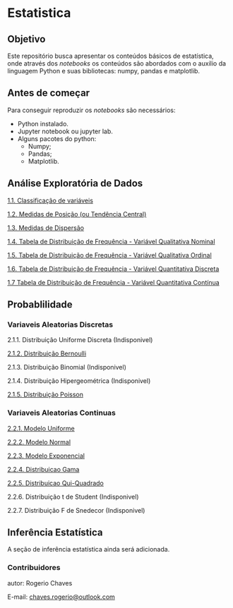 # Estatistica

## Objetivo
Este repositório busca apresentar os conteúdos básicos de estatística, onde através dos _notebooks_ os conteúdos são abordados com o auxilio da linguagem Python e suas bibliotecas: numpy, pandas e matplotlib.

## Antes de começar
Para conseguir reproduzir os _notebooks_ são necessários:

- Python instalado.
- Jupyter notebook ou jupyter lab.
- Alguns pacotes do python:
  -  Numpy;
  -  Pandas;
  -  Matplotlib.

## Análise Exploratória de Dados
[1.1. Classificação de variáveis](https://github.com/Rogerio-Chaves/Estatistica/blob/main/1.Analise_Exploratoria_de_Dados/1.1.Classificacao_Variaveis.ipynb)

[1.2. Medidas de Posição (ou Tendência Central)](https://github.com/Rogerio-Chaves/Estatistica/blob/main/1.Analise_Exploratoria_de_Dados/1.2.Medidas_Posicao.ipynb)

[1.3. Medidas de Dispersão](https://github.com/Rogerio-Chaves/Estatistica/blob/main/1.Analise_Exploratoria_de_Dados/1.3.Medidas_Dispersao.ipynb)

[1.4. Tabela de Distribuição de Frequência - Variável Qualitativa Nominal](https://github.com/Rogerio-Chaves/Estatistica/blob/main/1.Analise_Exploratoria_de_Dados/1.4.Distribuicao_de_Frequencia-Nominal.ipynb)

[1.5. Tabela de Distribuição de Frequência - Variável Qualitativa Ordinal](https://github.com/Rogerio-Chaves/Estatistica/blob/main/1.Analise_Exploratoria_de_Dados/1.5.Distribuicao_de_Frequencia-Ordinal.ipynb)

[1.6. Tabela de Distribuição de Frequência - Variável Quantitativa Discreta](https://github.com/Rogerio-Chaves/Estatistica/blob/main/1.Analise_Exploratoria_de_Dados/1.6.Distribuicao_de_Frequencia-Discreta.ipynb)

[1.7 Tabela de Distribuição de Frequência - Variável Quantitativa Contínua](https://github.com/Rogerio-Chaves/Estatistica/blob/main/1.Analise_Exploratoria_de_Dados/1.7.Distribuicao_de_Frequencia-Continua.ipynb)

## Probablilidade

### Variaveis Aleatorias Discretas
2.1.1. Distribuição Uniforme Discreta (Indisponivel)

[2.1.2. Distribuição Bernoulli](https://github.com/Rogerio-Chaves/Estatistica/blob/main/2.Probabilidade/2.1.Variaveis_Aleatorias_Discretas/2.1.2.Distribuicao_Bernoulli.ipynb)

2.1.3. Distribuição Binomial (Indisponivel)

2.1.4. Distribuição Hipergeométrica (Indisponivel)

[2.1.5. Distribuição Poisson](https://github.com/Rogerio-Chaves/Estatistica/blob/main/2.Probabilidade/2.1.Variaveis_Aleatorias_Discretas/2.1.5.Distribuicao_Poisson.ipynb)

### Variaveis Aleatorias Continuas
[2.2.1. Modelo Uniforme](https://github.com/Rogerio-Chaves/Estatistica/blob/main/2.Probabilidade/2.2.Variaveis_Aleatorias_Continuas/2.2.1.Modelo_Uniforme.ipynb)

[2.2.2. Modelo Normal](https://github.com/Rogerio-Chaves/Estatistica/blob/main/2.Probabilidade/2.2.Variaveis_Aleatorias_Continuas/2.2.2.Modelo_Normal.ipynb)

[2.2.3. Modelo Exponencial](https://github.com/Rogerio-Chaves/Estatistica/blob/main/2.Probabilidade/2.2.Variaveis_Aleatorias_Continuas/2.2.3.Modelo_Exponencial.ipynb)

[2.2.4. Distribuicao Gama](https://github.com/Rogerio-Chaves/Estatistica/blob/main/2.Probabilidade/2.2.Variaveis_Aleatorias_Continuas/2.2.4.Distribuicao_Gama.ipynb)

[2.2.5. Distribuicao Qui-Quadrado](https://github.com/Rogerio-Chaves/Estatistica/blob/main/2.Probabilidade/2.2.Variaveis_Aleatorias_Continuas/2.2.5.Distribuicao_Qui_Quadrado.ipynb)

2.2.6. Distribuição t de Student (Indisponivel)

2.2.7. Distribuição F de Snedecor (Indisponivel)




## Inferência Estatística

A seção de inferência estatística ainda será adicionada.


### Contribuidores
autor: Rogerio Chaves

E-mail: chaves.rogerio@outlook.com
